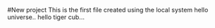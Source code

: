 #New  project 
This is the first file created using the local system
hello universe..
hello tiger cub...